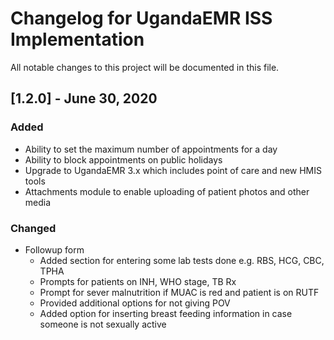 # Changelog for UgandaEMR ISS Implementation
All notable changes to this project will be documented in this file.

## [1.2.0] - June 30, 2020
### Added
- Ability to set the maximum number of appointments for a day
- Ability to block appointments on public holidays 
- Upgrade to UgandaEMR 3.x which includes point of care and new HMIS tools
- Attachments module to enable uploading of patient photos and other media 

### Changed
- Followup form
  * Added section for entering some lab tests done e.g. RBS, HCG, CBC, TPHA
  * Prompts for patients on INH, WHO stage, TB Rx
  * Prompt for sever malnutrition if MUAC is red and patient is on RUTF
  * Provided additional options for not giving POV
  * Added option for inserting breast feeding information in case someone is not sexually active